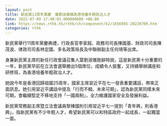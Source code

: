 ```yaml
---
layout: post
title: 新民黨11周年黨慶　葉劉淑儀稱為港培養年輕政治人才
date: 2022-07-09 17:40:03.000000000 +08:00
link: https://news.rthk.hk/rthk/ch/component/k2/1656985-20220709.htm
categories: rthk
---
```


新民黨舉行11周年黨慶典禮，行政長官李家超、政務司司長陳國基、財政司司長陳茂波、律政司司長林定國、多名政策局長及中聯辦副主任何靖等出席。

身兼新民黨主席的新任行政會議召集人葉劉淑儀致辭時說，這是新民黨十分重要的一年，新民黨早前在立法會選舉勝出5個席位，成績令人振奮，又持續舉辦講座和研修班，為香港培養年輕政治人才。

她說今年是香港回歸祖國25周年，國家主席習近平在七一發表重要講話，帶來正面訊息。她引用習近平講話中提及「行而不輟、未來可期」，認為新民黨同樣未來可期，會繼續堅定不移地支持「一國兩制」，全力維護國家安全及發展利益。

新民黨常務副主席暨立法會議員黎棟國則引用習近平七一提到「青年興，則香港興」，指新民黨有不少年輕人才，希望新民黨可以和特區政府一起成長，一起獨當一面。
